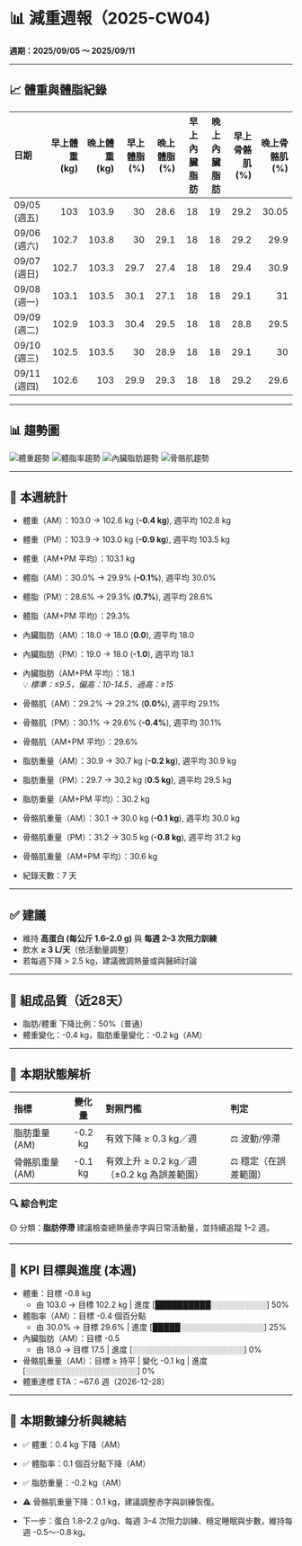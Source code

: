 # 📊 減重週報（2025-CW04)

**週期：2025/09/05 ～ 2025/09/11**  

---

## 📈 體重與體脂紀錄

| 日期         |   早上體重 (kg) |   晚上體重 (kg) |   早上體脂 (%) |   晚上體脂 (%) |   早上內臟脂肪 |   晚上內臟脂肪 |   早上骨骼肌 (%) |   晚上骨骼肌 (%) |
|:-------------|----------------:|----------------:|---------------:|---------------:|---------------:|---------------:|-----------------:|-----------------:|
| 09/05 (週五) |           103   |           103.9 |           30   |           28.6 |             18 |             19 |             29.2 |            30.05 |
| 09/06 (週六) |           102.7 |           103.8 |           30   |           29.1 |             18 |             18 |             29.2 |            29.9  |
| 09/07 (週日) |           102.7 |           103.3 |           29.7 |           27.4 |             18 |             18 |             29.4 |            30.9  |
| 09/08 (週一) |           103.1 |           103.5 |           30.1 |           27.1 |             18 |             18 |             29.1 |            31    |
| 09/09 (週二) |           102.9 |           103.3 |           30.4 |           29.5 |             18 |             18 |             28.8 |            29.5  |
| 09/10 (週三) |           102.5 |           103.5 |           30   |           28.9 |             18 |             18 |             29.1 |            30    |
| 09/11 (週四) |           102.6 |           103   |           29.9 |           29.3 |             18 |             18 |             29.2 |            29.6  |

---

## 📊 趨勢圖

![體重趨勢](2025-CW04_weight_trend.png)
![體脂率趨勢](2025-CW04_bodyfat_trend.png)
![內臟脂肪趨勢](2025-CW04_visceral_fat_trend.png)
![骨骼肌趨勢](2025-CW04_muscle_trend.png)

---

## 📌 本週統計

- 體重（AM）：103.0 → 102.6 kg  (**-0.4 kg**), 週平均 102.8 kg  
- 體重（PM）：103.9 → 103.0 kg  (**-0.9 kg**), 週平均 103.5 kg  
- 體重（AM+PM 平均）：103.1 kg  

- 體脂（AM）：30.0% → 29.9%  (**-0.1%**), 週平均 30.0%  
- 體脂（PM）：28.6% → 29.3%  (**0.7%**), 週平均 28.6%  
- 體脂（AM+PM 平均）：29.3%  

- 內臟脂肪（AM）：18.0 → 18.0  (**0.0**), 週平均 18.0  
- 內臟脂肪（PM）：19.0 → 18.0  (**-1.0**), 週平均 18.1  
- 內臟脂肪（AM+PM 平均）：18.1  
  💡 *標準：≤9.5，偏高：10-14.5，過高：≥15*  

- 骨骼肌（AM）：29.2% → 29.2%  (**0.0%**), 週平均 29.1%  
- 骨骼肌（PM）：30.1% → 29.6%  (**-0.4%**), 週平均 30.1%  
- 骨骼肌（AM+PM 平均）：29.6%  

- 脂肪重量（AM）：30.9 → 30.7 kg  (**-0.2 kg**), 週平均 30.9 kg  
- 脂肪重量（PM）：29.7 → 30.2 kg  (**0.5 kg**), 週平均 29.5 kg  
- 脂肪重量（AM+PM 平均）：30.2 kg  

- 骨骼肌重量（AM）：30.1 → 30.0 kg  (**-0.1 kg**), 週平均 30.0 kg  
- 骨骼肌重量（PM）：31.2 → 30.5 kg  (**-0.8 kg**), 週平均 31.2 kg  
- 骨骼肌重量（AM+PM 平均）：30.6 kg  

- 紀錄天數：7 天

---

## ✅ 建議
- 維持 **高蛋白 (每公斤 1.6–2.0 g)** 與 **每週 2–3 次阻力訓練**  
- 飲水 **≥ 3 L/天**（依活動量調整）  
- 若每週下降 > 2.5 kg，建議微調熱量或與醫師討論  

---

## 🧪 組成品質（近28天）

- 脂肪/體重 下降比例：50%（普通）  
- 體重變化：-0.4 kg，脂肪重量變化：-0.2 kg（AM）  

---


## 🧭 本期狀態解析

| 指標 | 變化量 | 對照門檻 | 判定 |
|:--|:--:|:--|:--|
| 脂肪重量 (AM) | -0.2 kg | 有效下降 ≥ 0.3 kg／週 | ⚖️ 波動/停滯 |
| 骨骼肌重量 (AM) | -0.1 kg | 有效上升 ≥ 0.2 kg／週（±0.2 kg 為誤差範圍） | ⚖️ 穩定（在誤差範圍） |

### 🔍 綜合判定

🟡 分類：**脂肪停滯**
建議檢查總熱量赤字與日常活動量，並持續追蹤 1–2 週。


---

## 🎯 KPI 目標與進度 (本週)

- 體重：目標 -0.8 kg  
  - 由 103.0 → 目標 102.2 kg  | 進度 [██████████░░░░░░░░░░] 50%  
- 體脂率（AM）：目標 -0.4 個百分點  
  - 由 30.0% → 目標 29.6%  | 進度 [█████░░░░░░░░░░░░░░░] 25%  
- 內臟脂肪（AM）：目標 -0.5  
  - 由 18.0 → 目標 17.5  | 進度 [░░░░░░░░░░░░░░░░░░░░] 0%  
- 骨骼肌重量（AM）：目標 ≥ 持平  | 變化 -0.1 kg  | 進度 [░░░░░░░░░░░░░░░░░░░░] 0%  
- 體重達標 ETA：~67.6 週（2026-12-28）  

---

## 🧠 本期數據分析與總結

- ✅ 體重：0.4 kg 下降（AM）
- ✅ 體脂率：0.1 個百分點下降（AM）
- ✅ 脂肪重量：-0.2 kg（AM）
- ⚠️ 骨骼肌重量下降：0.1 kg，建議調整赤字與訓練恢復。

- 下一步：蛋白 1.8–2.2 g/kg、每週 3–4 次阻力訓練、穩定睡眠與步數，維持每週 -0.5～-0.8 kg。
